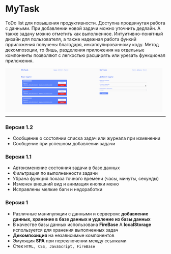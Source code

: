 # MyTask

ToDo list для повышения продуктивности.
Доступна продвинутая работа с данными. При добавлении новой задачи можно уточнить дедлайн. А также задачу можно  отметить как выполненное. Интуитивно-понятный дизайн для пользователя, а также надежная работа функий прриложения получены благодаря, инкапсулированному коду. Метод декомпозоции, то бишь, разделения приложения на отдельные компоненты позволяют с легкостью расширять или урезать функционал приложения. 

<div style="display: flex;">
    <img src="assets/myTask-view-2.png" alt="2022-02-20-6" border="0" style="width: 49%;">
    <img src="assets/myTask-view-1.png" alt="2022-02-20-6" border="0" style="width: 49%;">
</div>

---

### Версия 1.2
-   Сообщение о состоянии списка задач или журнала при изменении
-   Сообщение при успешном добавлении задачи
### Версия 1.1
-   Автоизменение состояния задачи в базе данных
-   Фильтрация по выполненности задачи  
-   Убрана функция показа точного времени (часы, минуты, секунды)
-   Изменен внешний вид и анимация кнопки меню
-   Исправлены мелкие баги и недоработки
### Версия 1

-   Различные манипуляции c данными и сервером:
    **добавление данных, хранение в базе данных и удалениe из базы данных**
-   В качестве базы данных использована **FireBase**
    А **localStorage** используется для хранения выполненных задач
-   **Декомпозиция** на независимые компонентов
-   Эмуляция **SPA** при переключении между ссылками
-   Стек `HTML, CSS, JavaScript, FireBase`

